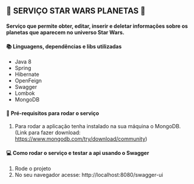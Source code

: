 ## :rocket: SERVIÇO STAR WARS PLANETAS :stars:

#### Serviço que permite obter, editar, inserir e deletar informações sobre os planetas que aparecem no universo Star Wars.

#### :books: Linguagens, dependências e libs utilizadas
- Java 8
- Spring
- Hibernate
- OpenFeign
- Swagger
- Lombok
- MongoDB

#### :wrench: Pré-requisitos para rodar o serviço
1. Para rodar a aplicação tenha instalado na sua máquina o MongoDB.
(Link para fazer download: https://www.mongodb.com/try/download/community)

#### :computer: Como rodar o serviço e testar a api usando o Swagger
1. Rode o projeto
2. No seu navegador acesse: http://localhost:8080/swagger-ui




